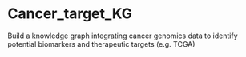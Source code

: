 # Cancer_target_KG
Build a knowledge graph integrating cancer genomics data to identify potential biomarkers and therapeutic targets (e.g. TCGA)
